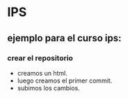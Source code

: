 

# IPS

## ejemplo para el curso ips:

### crear el repositorio
- creamos un html.
- luego creamos el primer commit.
- subimos los cambios.




